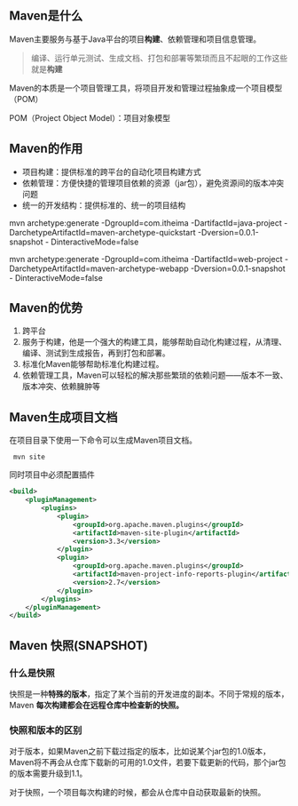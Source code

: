 ## Maven是什么

Maven主要服务与基于Java平台的项目**构建**、依赖管理和项目信息管理。

> 编译、运行单元测试、生成文档、打包和部署等繁琐而且不起眼的工作这些就是**构建**

Maven的本质是一个项目管理工具，将项目开发和管理过程抽象成一个项目模型（POM）

POM（Project Object Model）：项目对象模型

## Maven的作用

* 项目构建：提供标准的跨平台的自动化项目构建方式
* 依赖管理：方便快捷的管理项目依赖的资源（jar包），避免资源间的版本冲突问题
* 统一的开发结构：提供标准的、统一的项目结构

mvn archetype:generate -DgroupId=com.itheima -DartifactId=java-project - DarchetypeArtifactId=maven-archetype-quickstart -Dversion=0.0.1-snapshot - DinteractiveMode=false

mvn archetype:generate -DgroupId=com.itheima -DartifactId=web-project - DarchetypeArtifactId=maven-archetype-webapp -Dversion=0.0.1-snapshot - DinteractiveMode=false 

## Maven的优势

1. 跨平台
2. 服务于构建，他是一个强大的构建工具，能够帮助自动化构建过程，从清理、编译、测试到生成报告，再到打包和部署。
3. 标准化Maven能够帮助标准化构建过程。
4. 依赖管理工具，Maven可以轻松的解决那些繁琐的依赖问题——版本不一致、版本冲突、依赖臃肿等

## Maven生成项目文档

在项目目录下使用一下命令可以生成Maven项目文档。

```shell
 mvn site
```

同时项目中必须配置插件

```xml
<build>
    <pluginManagement>
        <plugins>
            <plugin>
                <groupId>org.apache.maven.plugins</groupId>
                <artifactId>maven-site-plugin</artifactId>
                <version>3.3</version>
            </plugin>
            <plugin>
                <groupId>org.apache.maven.plugins</groupId>
                <artifactId>maven-project-info-reports-plugin</artifactId>
                <version>2.7</version>
            </plugin>
        </plugins>
    </pluginManagement>
</build>
```

## Maven 快照(SNAPSHOT)

### 什么是快照

快照是一种**特殊的版本**，指定了某个当前的开发进度的副本。不同于常规的版本，Maven **每次构建都会在远程仓库中检查新的快照。**

### 快照和版本的区别

对于版本，如果Maven之前下载过指定的版本，比如说某个jar包的1.0版本，Maven将不再会从仓库下载新的可用的1.0文件，若要下载更新的代码，那个jar包的版本需要升级到1.1。

对于快照，一个项目每次构建的时候，都会从仓库中自动获取最新的快照。



